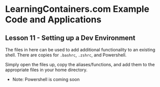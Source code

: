 # LearningContainers.com Example Code and Applications

## Lesson 11 - Setting up a Dev Environment

The files in here can be used to add additional functionality to an existing
shell. There are copies for `.bashrc`, `.zshrc`, and Powershell.

Simply open the files up, copy the aliases/functions, and add them to the 
appropriate files in your home directory.

* Note: Powershell is coming soon
